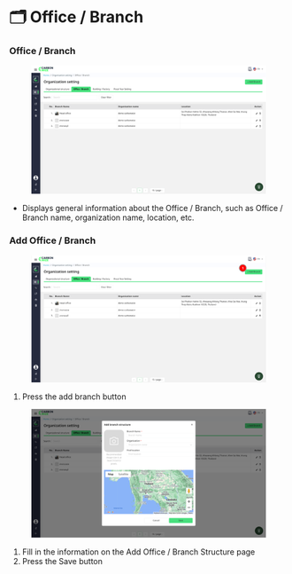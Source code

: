 # 🗂️ Office / Branch

### Office / Branch

<figure><img src="../../.gitbook/assets/image (3) (1) (1) (1) (1) (1) (1) (1).png" alt=""><figcaption></figcaption></figure>

* Displays general information about the Office / Branch, such as Office / Branch name, organization name, location, etc.

### Add Office / Branch

<figure><img src="../../.gitbook/assets/image (1) (1) (1) (1) (1) (1) (1) (1) (1) (1).png" alt=""><figcaption></figcaption></figure>

1. Press the add branch button

<figure><img src="../../.gitbook/assets/image (2) (1) (1) (1) (1) (1) (1) (1) (1).png" alt=""><figcaption></figcaption></figure>

1. Fill in the information on the Add Office / Branch Structure page
2. Press the Save button
